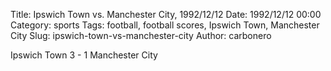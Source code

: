 Title: Ipswich Town vs. Manchester City, 1992/12/12
Date: 1992/12/12 00:00
Category: sports
Tags: football, football scores, Ipswich Town, Manchester City
Slug: ipswich-town-vs-manchester-city
Author: carbonero


Ipswich Town 3 - 1 Manchester City
